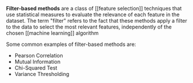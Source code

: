 **Filter-based methods**  are a class of [[feature selection]] techniques that use statistical measures to evaluate the relevance of each feature in the dataset. The term "filter" refers to the fact that these methods apply a filter to the data to select the most relevant features, independently of the chosen [[machine learning]] algorithm

Some common examples of filter-based methods are:

* Pearson Correlation
* Mutual Information
* Chi-Squared Test
* Variance Thresholding
